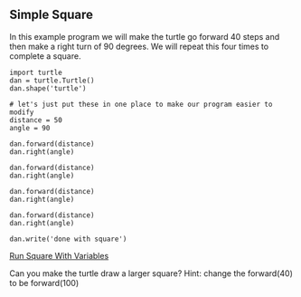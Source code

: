 ## Simple Square

In this example program we will make the turtle go forward 40 steps and then make a right turn of 90 degrees.  We will repeat this four times to complete a square.

```
import turtle
dan = turtle.Turtle()
dan.shape('turtle')

# let's just put these in one place to make our program easier to modify
distance = 50
angle = 90

dan.forward(distance)
dan.right(angle)

dan.forward(distance)
dan.right(angle)

dan.forward(distance)
dan.right(angle)

dan.forward(distance)
dan.right(angle)
   
dan.write('done with square')
```

[Run Square With Variables](https://trinket.io/library/trinkets/91be3b90a6)

Can you make the turtle draw a larger square?  Hint: change the forward(40) to be forward(100)
